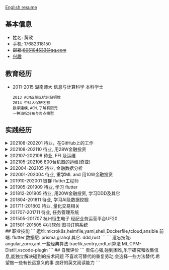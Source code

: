 [English resume](resume_html-en.md)
## 基本信息
  + 姓名: 黄政
  + 手机: 17682318150
  + ~~邮箱:805104533@qq.com~~
  + [兴趣](Interests.md)

## 教育经历
  + 2011-2015 湖南师大 信息与计算科学 本科学士
    ```
    2013 ACM亚州区杭州站铜牌
    2014 中科大保研名额
    数学建模,ACM,了解有限元
    一种泊松分布与奇点模型
    ```
## 实践经历
<details>
<summary>
202108-202201 待业，在GitHub上的工作
</summary>

1. domain-centric/documentation_builder: 用标记渲染出文档,同时也扫描所有的dart类
2. felangel/mason: 将多个文件打包成一个文件,反向时,能用变量渲染
3. invertase/melos: dart多项目脚本手架
4. RomanticEra/masonx: 对mason的扩展
5. huang12zheng/webrtc-action: 使用github action,通过补丁现有py脚本,构建二进制文件
6. flutterdata/flutter_data: 本地优先的状态管理工具,能自动初始化对象
7. RomanticEra/romantic_analysis: all_lint_rules_community的自定义静态检查
8. bxqm/dart_data_class_generator: 生成dartcode的vscode插件
9. felixblaschke/readme_helper 生成readmer的命令工具

</code></pre>
</details>

<details>
<summary>
202108-202110 待业, 用28W金融投资
</summary>
<pre><code>
风电设备(海缆)
风电运营商(中广核新,三峡能源)
腾讯
</code></pre>
</details>

<details>
<summary>
202107-202108 待业, FFI 及运维
</summary>
<pre><code>
PR:
    microk8s, ZSH plug-in
课程:
    snap, appimage, flatpak
    CNCF,dqlite,containerd,microk8s,Ansible,sqlite3(with ffi)
ffi:
    libgit
以及一些和flutter相关的工作.
链接库生成比较困难,因为没有对应的机器
</code></pre>
</details>


<details>
<summary>
202105-202106 800台机器的运维(奇亚)
</summary>
<pre><code>
win:
    装机,人员培训,人员工作情况信息共享(用腾讯文档)
linux:
    人工设置固定IP,使用一些工具(sshpass, ansible, shell, swar (python) ) 实现开机P图,结束关机,结束人肉操作
    zabbix数据记录
    内核参数修改,去除保留空间,16T硬盘格式化设置,脚本挑包,NTFS转linux,依据性能数据验证实际结果,保护文件完整性,定时任务及状态驱动,任务优化,权衡项目推进与问题处理,清盘工作
其它:
    尝试MicroK8S来控制机器，但因为带宽限制,不适合此项目

</code></pre>
</details>

<details>
<summary>
202004-202105 待业, 金融数据分析
</summary>
<pre><code>
202104-202105  financial data analysis
    joinquant(python)
    标的过滤
        低市值 科创企业 主营信息
        现金流大增企业
        固定资产大增企业
    自建模型
        银行,保险
    行业了解: 叉车,碳纤维,风电,新能源发电,整车,谐波减速器
</code></pre>


<pre><code>
202012-202102, 协作文档相关
    fluidframework(编写中文文档,PR,生成docker image,sops,kafka,npm源,共识)
    thrift,grcp
202102-202103 学习新知识
    tidb, prisma2
    flutter(riverpod,navigator,ffi,easylocalization,fastlance,circleci,ferry,code_generate,dynamic_widget,adaptive_ui and so on)
    automerge(试着去rust2dart)
    arbify(翻译,现用i18n manager), gitpod
    vscode(dart-data-class-generator)
    qqbot for pcr(k8s,istio,python,nonebot2,go-cqhttp)
</code></pre>

<pre><code>
202010-202011, Graph Database选型及部署
    尝试在tidb使用kubebuilder
    helmfile
    nebula
    dgraph
</code></pre>

<pre><code>
202004-202010, 想成为一个运维工程师
    复习ML(大红豆小薏米+台大)
    openvpn中文文档
    k8s
    概率论与数理统计
    detectron2(目标检测外包项目)
</code></pre>
</details>

<details>
<summary>
202001-202004 待业, 重学ML and 用10W金融投资
</summary>
<pre><code>
1. 深度学习,强化学习,知识图谱
2. 前端开发相关
   flutter
        share_list(想实现一个类似flutter_data的东西)
        了解material设计
        了解一些库kiwi, react, poll, loading_morelist, proxy_manager, getx,freezed,form_bloc
3. 金融投资
    类现金资产: 农业银行,中信建投
    盈利及成长预期: 万华化学
    困境反转: 春秋航空, 厦门空港
    因为便宜: 方大特钢,露天煤业,兖州煤业,火电
    芯片: 合盛硅业
</code></pre>
</details>

<details>
<summary>
201910-202001 链群 flutter工程师
</summary>
<pre><code>
1. 进行300次 PR
2. 写一些包
ddd_flutter
share_list
3. 协助测试人员了解flutter,编写widget test
4. 尝试响应式设计
5. 尝试从fish_redux迁移到bloc
业务上:
1. 重构登录(分离登录验证模块,支持微信)
2. 群组(没有分离出角色相关验证,状态太多(人员三种,群三种),没想到分9个类去写)

</code></pre>
</details>

<details>
<summary>
201905-201909 待业, 学习 flutter
</summary>
<pre><code>
1. 使用脚本读 json 来 生成fish_redux代码(为了左象的工作)
2. 了解一些项目flutter_wanandroid,graphql_flutter,bloc
选择flutter,因为其高效,原生跨端
</code></pre>
</details>

<details>
<summary>
201812-201905 待业, 用20W金融投资, 学习DDD及其它
</summary>
<pre><code>
1. 使用并优化201711-201802代码，
   然后再买万华化工、格力、保险、水泥、钢铁
2. 观看DDD2018会议
3. 用 angular,prisma1,graphql 来重建在201707-201711写的demo
</code></pre>
</details>


<details>
<summary>
201804-201811 待业, 学习AI及数据挖掘
</summary>
<pre><code>
1. 设计模式(ts)
2. 数据分析与挖掘实战
3. 深度学习
4. tensoflow
5. 机器学习基石(台大)
</code></pre>
</details>

<details>
<summary>
201711-201802 待业, 量化交易相关
</summary>
<pre><code>
joinquant(python)
1. 实现个股历史ROE计算,估值方法验证,大盘预测(抵扣价)
</code></pre>
</details>

<details>
<summary>
201707-201711 待业,  任务管理系统
</summary>
<pre><code>
技能: egg,angular
1. 我想用electron来实现跨设备
2. angular2 有依赖注入框架
</code></pre>
</details>


<details>
<summary>
201505-201707 杭州恒生电子 经纪业务运营平台UF20
</summary>
<pre><code>
1. 编写软件业务文档
2. 获取鼠标位置信息和识别控件，用于自动化测试(VB)。其本质是input->app->output
3. 灰盒测试(oracle,delphi,c++)
招聘时考试95分
</code></pre>
</details>
<details>
<summary>
201501-201505 中兴软创 图书订购系统
</summary>
<pre><code>
</code></pre>
.net,SQL
</details>
## 职业技能
  ```
  运维:microk8s,helmfile,yaml,shell,Dockerfile,tcloud,ansible
  前端: flutter
  数据层: prisma,grahql
  其它:
    ddd,rust
  ```
  ```
  遗忘技能:
    angular,zorro,ant
    一些经典算法
    traefik,sentry,crdt,ot算法
    ML,CPM-Distill,vscode-plugin
  ```
## 自我评价
  ```
  责任心强,碰到困难,乐于研究和收集信息,能独立解决碰到的技术问题
  不喜欢可替代的重复劳动,会选择一些方法替代.希望做一些有长远意义的事
  良好的英文阅读能力
  ```

